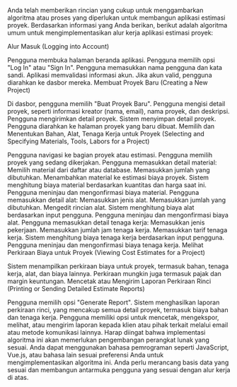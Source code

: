 Anda telah memberikan rincian yang cukup untuk menggambarkan algoritma atau proses yang diperlukan untuk membangun aplikasi estimasi proyek. Berdasarkan informasi yang Anda berikan, berikut adalah algoritma umum untuk mengimplementasikan alur kerja aplikasi estimasi proyek:

Alur Masuk (Logging into Account)

Pengguna membuka halaman beranda aplikasi.
Pengguna memilih opsi "Log In" atau "Sign In".
Pengguna memasukkan nama pengguna dan kata sandi.
Aplikasi memvalidasi informasi akun.
Jika akun valid, pengguna diarahkan ke dasbor mereka.
Membuat Proyek Baru (Creating a New Project)

Di dasbor, pengguna memilih "Buat Proyek Baru".
Pengguna mengisi detail proyek, seperti informasi kreator (nama, email), nama proyek, dan deskripsi.
Pengguna mengirimkan detail proyek.
Sistem menyimpan detail proyek.
Pengguna diarahkan ke halaman proyek yang baru dibuat.
Memilih dan Menentukan Bahan, Alat, Tenaga Kerja untuk Proyek (Selecting and Specifying Materials, Tools, Labors for a Project)

Pengguna navigasi ke bagian proyek atau estimasi.
Pengguna memilih proyek yang sedang dikerjakan.
Pengguna memasukkan detail material:
Memilih material dari daftar atau database.
Memasukkan jumlah yang dibutuhkan.
Menambahkan material ke estimasi biaya proyek.
Sistem menghitung biaya material berdasarkan kuantitas dan harga saat ini.
Pengguna meninjau dan mengonfirmasi biaya material.
Pengguna memasukkan detail alat:
Memasukkan jenis alat.
Memasukkan jumlah yang dibutuhkan.
Mengedit rincian alat.
Sistem menghitung biaya alat berdasarkan input pengguna.
Pengguna meninjau dan mengonfirmasi biaya alat.
Pengguna memasukkan detail tenaga kerja:
Memasukkan jenis pekerjaan.
Memasukkan jumlah jam tenaga kerja.
Memasukkan tarif tenaga kerja.
Sistem menghitung biaya tenaga kerja berdasarkan input pengguna.
Pengguna meninjau dan mengonfirmasi biaya tenaga kerja.
Melihat Perkiraan Biaya untuk Proyek (Viewing Cost Estimates for a Project)

Sistem menampilkan perkiraan biaya untuk proyek, termasuk bahan, tenaga kerja, alat, dan biaya lainnya.
Perkiraan mungkin juga termasuk pajak dan margin keuntungan.
Mencetak atau Mengirim Laporan Perkiraan Rinci (Printing or Sending Detailed Estimate Reports)

Pengguna memilih opsi "Generate Report".
Sistem menghasilkan laporan perkiraan rinci, yang mencakup semua detail proyek, termasuk biaya bahan dan tenaga kerja.
Pengguna memiliki opsi untuk mencetak, mengekspor, melihat, atau mengirim laporan kepada klien atau pihak terkait melalui email atau metode komunikasi lainnya.
Harap diingat bahwa implementasi algoritma ini akan memerlukan pengembangan perangkat lunak yang sesuai. Anda dapat menggunakan bahasa pemrograman seperti JavaScript, Vue.js, atau bahasa lain sesuai preferensi Anda untuk mengimplementasikan algoritma ini. Anda perlu merancang basis data yang sesuai dan membangun antarmuka pengguna yang sesuai dengan alur kerja di atas.